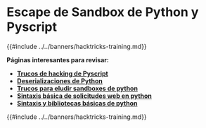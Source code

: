 # Escape de Sandbox de Python y Pyscript

{{#include ../../banners/hacktricks-training.md}}


**Páginas interesantes para revisar:**

- [**Trucos de hacking de Pyscript**](pyscript.md)
- [**Deserializaciones de Python**](../../pentesting-web/deserialization/#python)
- [**Trucos para eludir sandboxes de python**](bypass-python-sandboxes/)
- [**Sintaxis básica de solicitudes web en python**](web-requests.md)
- [**Sintaxis y bibliotecas básicas de python**](basic-python.md)

{{#include ../../banners/hacktricks-training.md}}
